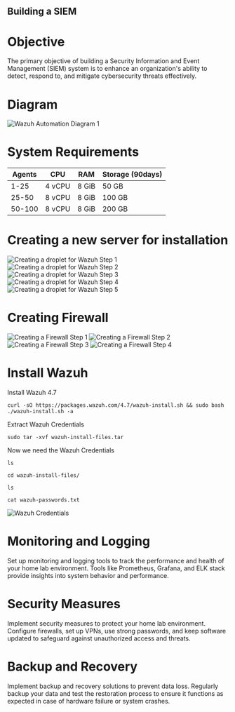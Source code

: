 ## Building a SIEM

# Objective

The primary objective of building a Security Information and Event Management (SIEM) system is to enhance an organization's ability to detect, respond to, and mitigate cybersecurity threats effectively. 

# Diagram

<img src="https://i.imgur.com/VtnkAJu.png" alt="Wazuh Automation Diagram 1">

# System Requirements

|     Agents     |                 CPU                |     RAM       |      Storage (90days)       |
| --------------- | ------------------------------------- | --------------- | --------------- |
|       1-25          |                4 vCPU                       |     8 GiB           |       50 GB          |
|       25-50          |                8 vCPU                       |     8 GiB           |       100 GB          |
|       50-100          |                8 vCPU                       |     8 GiB           |       200 GB          |

# Creating a new server for installation

<img src="https://i.imgur.com/6XrGaMb.png" alt="Creating a droplet for Wazuh Step 1">
<img src="https://i.imgur.com/1N4aPUk.png" alt="Creating a droplet for Wazuh Step 2">
<img src="https://i.imgur.com/uY8vFkM.png" alt="Creating a droplet for Wazuh Step 3">
<img src="https://i.imgur.com/Guf0VP2.png" alt="Creating a droplet for Wazuh Step 4">
<img src="https://i.imgur.com/Xbq43XO.png" alt="Creating a droplet for Wazuh Step 5">

# Creating Firewall

<img src="https://i.imgur.com/peOlIw1.png" alt="Creating a Firewall Step 1">
<img src="https://i.imgur.com/l2lptyM.png" alt="Creating a Firewall Step 2">
<img src="https://i.imgur.com/gH9vmMf.png" alt="Creating a Firewall Step 3">
<img src="https://i.imgur.com/2rUs3Vh.png" alt="Creating a Firewall Step 4">

# Install Wazuh

Install Wazuh 4.7
```
curl -sO https://packages.wazuh.com/4.7/wazuh-install.sh && sudo bash ./wazuh-install.sh -a
```
Extract Wazuh Credentials
```
sudo tar -xvf wazuh-install-files.tar
```

Now we need the Wazuh Credentials
```
ls
```
```
cd wazuh-install-files/
```
```
ls
```
```
cat wazuh-passwords.txt
```
<img src="https://i.imgur.com/H9OdKD7.png" alt="Wazuh Credentials">

# Monitoring and Logging

Set up monitoring and logging tools to track the performance and health of your home lab environment. Tools like Prometheus, Grafana, and ELK stack provide insights into system behavior and performance.

# Security Measures

Implement security measures to protect your home lab environment. Configure firewalls, set up VPNs, use strong passwords, and keep software updated to safeguard against unauthorized access and threats.

# Backup and Recovery

Implement backup and recovery solutions to prevent data loss. Regularly backup your data and test the restoration process to ensure it functions as expected in case of hardware failure or system crashes.
